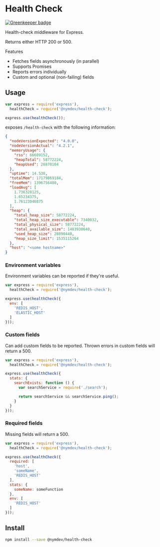 Health Check
=======

[![Greenkeeper badge](https://badges.greenkeeper.io/nymag/health-check.svg)](https://greenkeeper.io/)

Health-check middleware for Express.

Returns either HTTP 200 or 500.

Features
- Fetches fields asynchronously (in parallel)
- Supports Promises
- Reports errors individually
- Custom and optional (non-failing) fields

## Usage

```js
var express = require('express'),
  healthCheck = require('@nymdev/health-check');

express.use(healthCheck());
```

exposes `/health-check` with the following information:

```json
{
  "nodeVersionExpected": "4.0.0",
  "nodeVersionActual": "4.2.1",
  "memoryUsage": {
    "rss": 66609152,
    "heapTotal": 58772224,
    "heapUsed": 28870104
  },
  "uptime": 14.538,
  "totalMem": 17179869184,
  "freeMem": 1396756480,
  "loadAvg": [
    1.736328125,
    1.65234375,
    1.76123046875
  ],
  "heap": {
    "total_heap_size": 58772224,
    "total_heap_size_executable": 7340032,
    "total_physical_size": 58772224,
    "total_available_size": 1483938640,
    "used_heap_size": 28890440,
    "heap_size_limit": 1535115264
  },
  "host": "<some hostname>"
}
```

### Environment variables

Environment variables can be reported if they're useful.

```js
var express = require('express'),
  healthCheck = require('@nymdev/health-check');

express.use(healthCheck({
  env: [
    'REDIS_HOST',
    'ELASTIC_HOST'
  ]
}));
```

### Custom fields

Can add custom fields to be reported.  Thrown errors in custom fields will return a 500.

```js
var express = require('express'),
  healthCheck = require('@nymdev/health-check');

express.use(healthCheck({
  stats: {
    searchExists: function () {
      var searchService = require('./search');

      return searchService && searchService.ping();
    }
  }
}));
```

### Required fields

Missing fields will return a 500.

```js
var express = require('express'),
  healthCheck = require('@nymdev/health-check');

express.use(healthCheck({
  required: [
    'host',
    'someName',
    'REDIS_HOST'
  ],
  stats: {
    someName: someFunction
  },
  env: [
    'REDIS_HOST'
  ]
}));
```

## Install

```bash
npm install --save @nymdev/health-check
```
